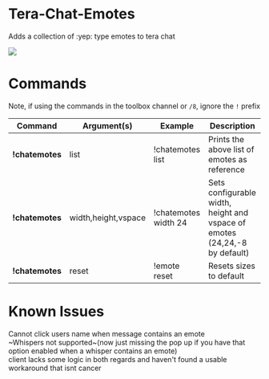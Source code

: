 # Tera-Chat-Emotes
Adds a collection of :yep: type emotes to tera chat

![](https://i.imgur.com/GMLzROP.png)

# Commands
Note, if using the commands in the toolbox channel or `/8`, ignore the `!` prefix

Command | Argument(s) | Example | Description
---|---|---|---
**!chatemotes** | list | !chatemotes list| Prints the above list of emotes as reference
**!chatemotes** | width,height,vspace | !chatemotes width 24| Sets configurable width, height and vspace of emotes (24,24,-8 by default)
**!chatemotes** | reset | !emote reset| Resets sizes to default

# Known Issues

Cannot click users name when message contains an emote  
~Whispers not supported~(now just missing the pop up if you have that option enabled when a whisper contains an emote)  
client lacks some logic in both regards and haven't found a usable workaround that isnt cancer
